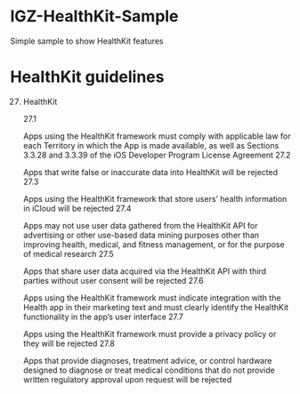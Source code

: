 IGZ-HealthKit-Sample
====================

Simple sample to show HealthKit features

HealthKit guidelines
====================

27. HealthKit

    27.1

    Apps using the HealthKit framework must comply with applicable law for each Territory in which the App is made available, as well as Sections 3.3.28 and 3.3.39 of the iOS Developer Program License Agreement
    27.2

    Apps that write false or inaccurate data into HealthKit will be rejected
    27.3

    Apps using the HealthKit framework that store users’ health information in iCloud will be rejected
    27.4

    Apps may not use user data gathered from the HealthKit API for advertising or other use-based data mining purposes other than improving health, medical, and fitness management, or for the purpose of medical research
    27.5

    Apps that share user data acquired via the HealthKit API with third parties without user consent will be rejected
    27.6

    Apps using the HealthKit framework must indicate integration with the Health app in their marketing text and must clearly identify the HealthKit functionality in the app’s user interface
    27.7

    Apps using the HealthKit framework must provide a privacy policy or they will be rejected
    27.8

    Apps that provide diagnoses, treatment advice, or control hardware designed to diagnose or treat medical conditions that do not provide written regulatory approval upon request will be rejected
